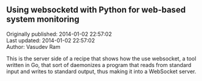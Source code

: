 ## Using websocketd with Python for web-based system monitoring  
Originally published: 2014-01-02 22:57:02  
Last updated: 2014-01-02 22:57:02  
Author: Vasudev Ram  
  
This is the server side of a recipe that shows how the use websocket, a tool written in Go, that sort of daemonizes a program that reads from standard input and writes to standard output, thus making it into a WebSocket server.
